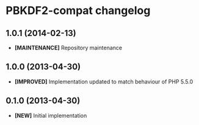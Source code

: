 # PBKDF2-compat changelog

## 1.0.1 (2014-02-13)

- **[MAINTENANCE]** Repository maintenance

## 1.0.0 (2013-04-30)

- **[IMPROVED]** Implementation updated to match behaviour of PHP 5.5.0

## 0.1.0 (2013-04-30)

- **[NEW]** Initial implementation
